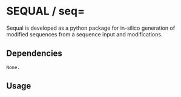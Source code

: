 # SEQUAL / seq=

Sequal is developed as a python package for in-silico generation of modified sequences from a sequence input and modifications.

## Dependencies

`None.`

## Usage
